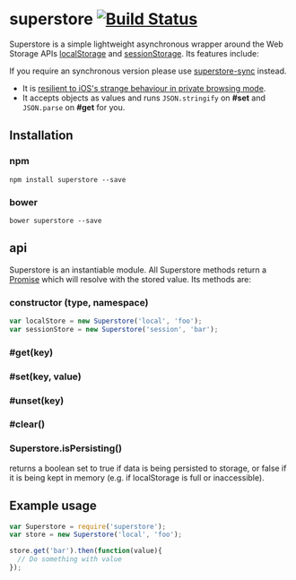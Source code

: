 # superstore [![Build Status](https://travis-ci.org/matthew-andrews/superstore.svg?branch=master)](https://travis-ci.org/matthew-andrews/superstore)

Superstore is a simple lightweight asynchronous wrapper around the Web Storage APIs [localStorage](https://developer.mozilla.org/en/docs/Web/API/Window/localStorage) and [sessionStorage](https://developer.mozilla.org/en/docs/Web/API/Window/sessionStorage).  Its features include:

If you require an synchronous version please use [superstore-sync](https://github.com/matthew-andrews/superstore-sync) instead.

- It is [resilient to iOS's strange behaviour in private browsing mode](http://stackoverflow.com/questions/14555347/html5-localstorage-doesnt-works-in-ios-safari-private-browsing).
- It accepts objects as values and runs `JSON.stringify` on **#set** and `JSON.parse` on **#get** for you.

## Installation

### npm
```
npm install superstore --save
```

### bower
```
bower superstore --save
```

## api

Superstore is an instantiable module.  All Superstore methods return a [Promise](https://developer.mozilla.org/en-US/docs/Web/JavaScript/Reference/Global_Objects/Promise) which will resolve with the stored value. Its methods are:

### constructor (type, namespace)

```js
var localStore = new Superstore('local', 'foo');
var sessionStore = new Superstore('session', 'bar');
```

### #get(key)

### #set(key, value)

### #unset(key)

### #clear()

### Superstore.isPersisting()
returns a boolean set to true if data is being persisted to storage, or false if it is being kept in memory (e.g. if localStorage is full or inaccessible).

## Example usage

```js
var Superstore = require('superstore');
var store = new Superstore('local', 'foo');

store.get('bar').then(function(value){
  // Do something with value
});
```
